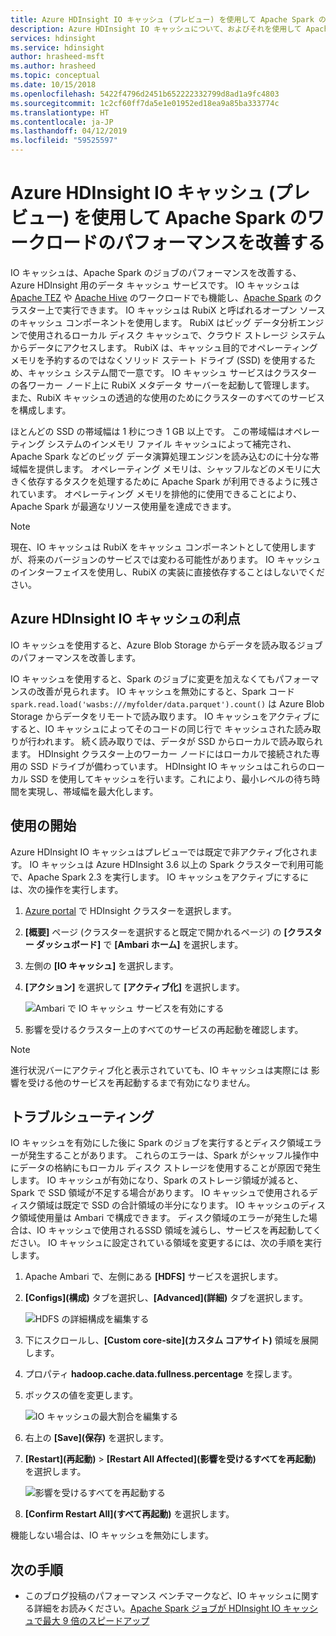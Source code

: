 ```yaml
---
title: Azure HDInsight IO キャッシュ (プレビュー) を使用して Apache Spark のワークロードのパフォーマンスを改善する
description: Azure HDInsight IO キャッシュについて、およびそれを使用して Apache Spark のパフォーマンスを向上させる方法について説明します。
services: hdinsight
ms.service: hdinsight
author: hrasheed-msft
ms.author: hrasheed
ms.topic: conceptual
ms.date: 10/15/2018
ms.openlocfilehash: 5422f4796d2451b652222332799d8ad1a9fc4803
ms.sourcegitcommit: 1c2cf60ff7da5e1e01952ed18ea9a85ba333774c
ms.translationtype: HT
ms.contentlocale: ja-JP
ms.lasthandoff: 04/12/2019
ms.locfileid: "59525597"
---
```

# <a name="improve-performance-of-apache-spark-workloads-using-azure-hdinsight-io-cache-preview"></a>Azure HDInsight IO キャッシュ (プレビュー) を使用して Apache Spark のワークロードのパフォーマンスを改善する

IO キャッシュは、Apache Spark のジョブのパフォーマンスを改善する、Azure HDInsight 用のデータ キャッシュ サービスです。 IO キャッシュは [Apache TEZ](https://tez.apache.org/) や [Apache Hive](https://hive.apache.org/) のワークロードでも機能し、[Apache Spark](https://spark.apache.org/) のクラスター上で実行できます。 IO キャッシュは RubiX と呼ばれるオープン ソースのキャッシュ コンポーネントを使用します。 RubiX はビッグ データ分析エンジンで使用されるローカル ディスク キャッシュで、クラウド ストレージ システムからデータにアクセスします。 RubiX は、キャッシュ目的でオペレーティング メモリを予約するのではなくソリッド ステート ドライブ (SSD) を使用するため、キャッシュ システム間で一意です。 IO キャッシュ サービスはクラスターの各ワーカー ノード上に RubiX メタデータ サーバーを起動して管理します。 また、RubiX キャッシュの透過的な使用のためにクラスターのすべてのサービスを構成します。

ほとんどの SSD の帯域幅は 1 秒につき 1 GB 以上です。 この帯域幅はオペレーティング システムのインメモリ ファイル キャッシュによって補完され、Apache Spark などのビッグ データ演算処理エンジンを読み込むのに十分な帯域幅を提供します。 オペレーティング メモリは、シャッフルなどのメモリに大きく依存するタスクを処理するために Apache Spark が利用できるように残されています。 オペレーティング メモリを排他的に使用できることにより、Apache Spark が最適なリソース使用量を達成できます。  

>[!Note]  
>現在、IO キャッシュは RubiX をキャッシュ コンポーネントとして使用しますが、将来のバージョンのサービスでは変わる可能性があります。 IO キャッシュのインターフェイスを使用し、RubiX の実装に直接依存することはしないでください。

## <a name="benefits-of-azure-hdinsight-io-cache"></a>Azure HDInsight IO キャッシュの利点

IO キャッシュを使用すると、Azure Blob Storage からデータを読み取るジョブのパフォーマンスを改善します。

IO キャッシュを使用すると、Spark のジョブに変更を加えなくてもパフォーマンスの改善が見られます。 IO キャッシュを無効にすると、Spark コード `spark.read.load('wasbs:///myfolder/data.parquet').count()` は Azure Blob Storage からデータをリモートで読み取ります。 IO キャッシュをアクティブにすると、IO キャッシュによってそのコードの同じ行で キャッシュされた読み取りが行われます。 続く読み取りでは、データが SSD からローカルで読み取られます。 HDInsight クラスター上のワーカー ノードにはローカルで接続された専用の SSD ドライブが備わっています。 HDInsight IO キャッシュはこれらのローカル SSD を使用してキャッシュを行います。これにより、最小レベルの待ち時間を実現し、帯域幅を最大化します。

## <a name="getting-started"></a>使用の開始

Azure HDInsight IO キャッシュはプレビューでは既定で非アクティブ化されます。 IO キャッシュは Azure HDInsight 3.6 以上の Spark クラスターで利用可能で、Apache Spark 2.3 を実行します。  IO キャッシュをアクティブにするには、次の操作を実行します。

1. [Azure portal](https://portal.azure.com) で HDInsight クラスターを選択します。

1. **[概要]** ページ (クラスターを選択すると既定で開かれるページ) の **[クラスター ダッシュボード]** で **[Ambari ホーム]** を選択します。

1. 左側の **[IO キャッシュ]** を選択します。

1. **[アクション]** を選択して **[アクティブ化]** を選択します。

    ![Ambari で IO キャッシュ サービスを有効にする](./media/apache-spark-improve-performance-iocache/ambariui-enable-iocache.png "Ambari で IO キャッシュ サービスを有効にする")

1. 影響を受けるクラスター上のすべてのサービスの再起動を確認します。

>[!NOTE]  
> 進行状況バーにアクティブ化と表示されていても、IO キャッシュは実際には 影響を受ける他のサービスを再起動するまで有効になりません。

## <a name="troubleshooting"></a>トラブルシューティング
  
IO キャッシュを有効にした後に Spark のジョブを実行するとディスク領域エラーが発生することがあります。 これらのエラーは、Spark がシャッフル操作中にデータの格納にもローカル ディスク ストレージを使用することが原因で発生します。 IO キャッシュが有効になり、Spark のストレージ領域が減ると、Spark で SSD 領域が不足する場合があります。 IO キャッシュで使用されるディスク領域は既定で SSD の合計領域の半分になります。 IO キャッシュのディスク領域使用量は Ambari で構成できます。 ディスク領域のエラーが発生した場合は、IO キャッシュで使用されるSSD 領域を減らし、サービスを再起動してください。 IO キャッシュに設定されている領域を変更するには、次の手順を実行します。

1. Apache Ambari で、左側にある **[HDFS]** サービスを選択します。

1. **[Configs]\(構成\)** タブを選択し、**[Advanced]\(詳細\)** タブを選択します。

    ![HDFS の詳細構成を編集する](./media/apache-spark-improve-performance-iocache/ambariui-hdfs-service-configs-advanced.png "HDFS の詳細構成を編集する")

1. 下にスクロールし、**[Custom core-site]\(カスタム コアサイト\)** 領域を展開します。

1. プロパティ **hadoop.cache.data.fullness.percentage** を探します。

1. ボックスの値を変更します。

    ![IO キャッシュの最大割合を編集する](./media/apache-spark-improve-performance-iocache/ambariui-cache-data-fullness-percentage-property.png "IO キャッシュの最大割合を編集する")

1. 右上の **[Save]\(保存\)** を選択します。

1. **[Restart]\(再起動\)** > **[Restart All Affected]\(影響を受けるすべてを再起動\)** を選択します。

    ![影響を受けるすべてを再起動する](./media/apache-spark-improve-performance-iocache/ambariui-restart-all-affected.png "影響を受けるすべてを再起動する")

1. **[Confirm Restart All]\(すべて再起動\)** を選択します。

機能しない場合は、IO キャッシュを無効にします。

## <a name="next-steps"></a>次の手順

- このブログ投稿のパフォーマンス ベンチマークなど、IO キャッシュに関する詳細をお読みください。[Apache Spark ジョブが HDInsight IO キャッシュで最大 9 倍のスピードアップ](https://azure.microsoft.com/blog/apache-spark-speedup-with-hdinsight-io-cache/)
